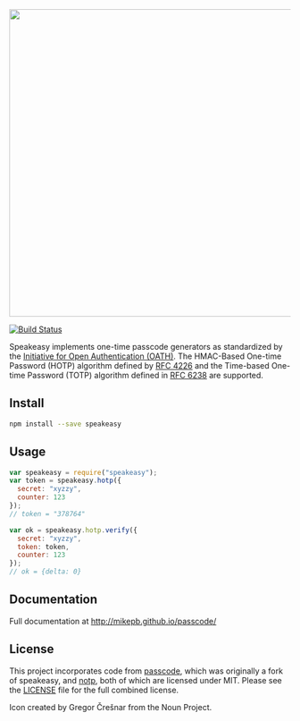 <img src="http://i.imgur.com/qRyNMx4.png" width="550">

[![Build Status](https://travis-ci.org/speakeasyjs/speakeasy.svg?branch=v2)](https://travis-ci.org/speakeasyjs/speakeasy)

Speakeasy implements one-time passcode generators as standardized by the
[Initiative for Open Authentication (OATH)][oath]. The HMAC-Based One-time
Password (HOTP) algorithm defined by [RFC 4226][rfc4226] and the Time-based 
One-time Password (TOTP) algorithm defined in [RFC 6238][rfc6238] are
supported.

## Install

```sh
npm install --save speakeasy
```

## Usage

```js
var speakeasy = require("speakeasy");
var token = speakeasy.hotp({
  secret: "xyzzy",
  counter: 123
});
// token = "378764"

var ok = speakeasy.hotp.verify({
  secret: "xyzzy",
  token: token,
  counter: 123
});
// ok = {delta: 0}
```

## Documentation

Full documentation at http://mikepb.github.io/passcode/

## License

This project incorporates code from [passcode][], which was originally a
fork of speakeasy, and [notp][], both of which are licensed under MIT.
Please see the [LICENSE](LICENSE) file for the full combined license.

Icon created by Gregor Črešnar from the Noun Project.

[passcode]: http://github.com/mikepb/passcode
[notp]: https://github.com/guyht/notp
[oath]: http://www.openauthentication.org/
[rfc4226]: https://tools.ietf.org/html/rfc4226
[rfc6238]: https://tools.ietf.org/html/rfc6238
